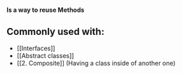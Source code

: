 #### Is a way to reuse Methods 

## Commonly used with:
- [[Interfaces]]
- [[Abstract classes]]
- [[2. Composite]] (Having a class inside of another one)
